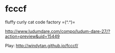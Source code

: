 fcccf
=====

fluffy curly cat code factory =(^.^)=



http://www.ludumdare.com/compo/ludum-dare-27/?action=preview&uid=15449

Play: http://windytan.github.io/fcccf/
